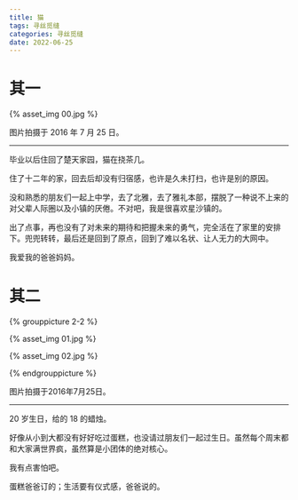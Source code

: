 ```yaml
---
title: 猫
tags: 寻丝觅缝
categories: 寻丝觅缝
date: 2022-06-25
---
```


# 其一

{% asset_img 00.jpg %}

图片拍摄于 2016 年 7 月 25 日。

------

毕业以后住回了楚天家园，猫在挠茶几。

住了十二年的家，回去后却没有归宿感，也许是久未打扫，也许是别的原因。

没和熟悉的朋友们一起上中学，去了北雅，去了雅礼本部，摆脱了一种说不上来的对父辈人际圈以及小镇的厌倦。不对吧，我是很喜欢星沙镇的。

出了点事，再也没有了对未来的期待和把握未来的勇气，完全活在了家里的安排下。兜兜转转，最后还是回到了原点，回到了难以名状、让人无力的大网中。

我爱我的爸爸妈妈。

# 其二

{% grouppicture 2-2 %}

{% asset_img 01.jpg %}

{% asset_img 02.jpg %}

{% endgrouppicture %}

图片拍摄于2016年7月25日。

------

20 岁生日，给的 18 的蜡烛。

好像从小到大都没有好好吃过蛋糕，也没请过朋友们一起过生日。虽然每个周末都和大家满世界疯，虽然算是小团体的绝对核心。

我有点害怕吧。

蛋糕爸爸订的；生活要有仪式感，爸爸说的。
